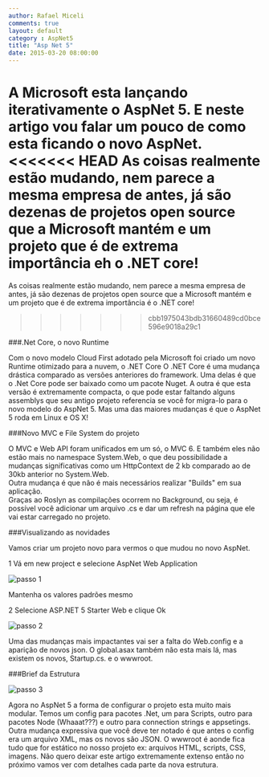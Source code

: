 ```yaml
---
author: Rafael Miceli
comments: true
layout: default
category : AspNet5
title: "Asp Net 5"
date: 2015-03-20 08:00:00
---
```



A Microsoft esta lançando iterativamente o AspNet 5. E neste artigo vou falar um pouco de como esta ficando o novo AspNet. 
<<<<<<< HEAD
As coisas realmente estão mudando, nem parece a mesma empresa de antes, já são dezenas de projetos open source que a Microsoft mantém e um projeto que é de extrema importância eh o .NET core! 
=======
As coisas realmente estão mudando, nem parece a mesma empresa de antes, já são dezenas de projetos open source que a Microsoft mantém e um projeto que é de extrema importância é o .NET core! 
>>>>>>> cbb1975043bdb31660489cd0bce596e9018a29c1

###.Net Core, o novo Runtime 

Com o novo modelo Cloud First adotado pela Microsoft foi criado um novo Runtime otimizado para a nuvem, o .NET Core 
O .NET Core é uma mudança drástica comparado as versões anteriores do framework. 
Uma delas é que o .Net Core pode ser baixado como um pacote Nuget. 
A outra é que esta versão é extremamente compacta, o que pode estar faltando alguns assemblys que seu antigo projeto referencia se você for migra-lo para o novo modelo do AspNet 5. 
Mas uma das maiores mudanças é que o AspNet 5 roda em Linux e OS X!

###Novo MVC e File System do projeto 

O MVC e Web API foram unificados em um só, o MVC 6. E também eles não estão mais no namespace System.Web, o que deu possibilidade a mudanças significativas como um HttpContext de 2 kb comparado ao de 30kb anterior no System.Web.  
Outra mudança é que não é mais necessários realizar "Builds" em sua aplicação.  
Graças ao Roslyn as compilações ocorrem no Background, ou seja, é possível você adicionar um arquivo .cs e dar um refresh na página que ele vai estar carregado no projeto. 

###Visualizando as novidades 

Vamos criar um projeto novo para vermos o que mudou no novo AspNet. 

1 Vá em new project e selecione AspNet Web Application 

![passo 1](http://rafael-miceli.com.br/ico/AspNet5/Passo1.png)
 
Mantenha os valores padrões mesmo 

2 Selecione ASP.NET 5 Starter Web e clique Ok 

![passo 2](http://rafael-miceli.com.br/ico/AspNet5/Passo2.png)

Uma das mudanças mais impactantes vai ser a falta do Web.config e a aparição de novos json. O global.asax também não esta mais lá, mas existem os novos, Startup.cs. e o wwwroot. 

###Brief da Estrutura 

![passo 3](http://rafael-miceli.com.br/ico/AspNet5/Passo3.png)

Agora no AspNet 5 a forma de configurar o projeto esta muito mais modular. Temos um config para pacotes .Net, um para Scripts, outro para pacotes Node (Whaaat???) e outro para connection strings e appsetings. Outra mudança expressiva que você deve ter notado é que antes o config era um arquivo XML, mas os novos são JSON. 
O wwwroot é aonde fica tudo que for estático no nosso projeto ex: arquivos HTML, scripts, CSS, imagens. 
Não quero deixar este artigo extremamente extenso então no próximo vamos ver com detalhes cada parte da nova estrutura.









